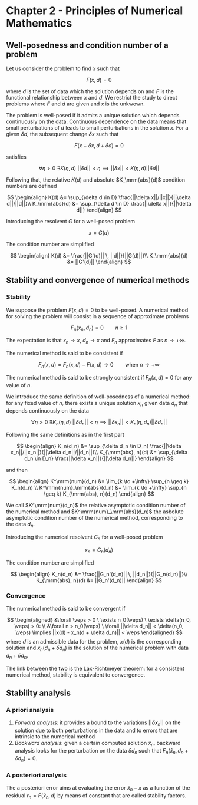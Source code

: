 # Chapter 2 - Principles of Numerical Mathematics

## Well-posedness and condition number of a problem

Let us consider the problem to find $x$ such that

$$
F(x, d) = 0
$$

where $d$ is the set of data which the solution depends on and $F$ is the functional relationship between $x$ and $d$. We restrict the study to direct problems where $F$ and $d$ are given and $x$ is the unkwown. 

The problem is well-posed if it admits a unique solution which depends continuously on the data. Continuous dependence on the data means that small perturbations of $d$ leads to small perturbations in the solution $x$. For a given $\delta d$, the subsequent change $\delta x$ such that

$$
F(x + \delta x, d + \delta d) = 0
$$

satisfies

$$
\forall \eta > 0 \ \exists K(\eta, d) \ ||\delta d|| < \eta \implies ||\delta x|| < K(\eta, d) ||\delta d||  
$$

Following that, the relative $K(d)$ and absolute $K_\mrm{abs}(d)$ condition numbers are defined

$$
\begin{align}
K(d) &= \sup_{\delta d \in D} \frac{||\delta x||/||x||}{||\delta d||/||d||}\\
K_\mrm{abs}(d) &= \sup_{\delta d \in D} \frac{||\delta x||}{||\delta d||}
\end{align}
$$

Introducing the resolvent $G$ for a well-posed problem

$$
x = G(d)
$$

The condition number are simplified

$$
\begin{align}
K(d) &= \frac{||G'(d)|| \, ||d||}{||G(d)||}\\
K_\mrm{abs}(d) &= ||G'(d)||
\end{align}
$$

## Stability and convergence of numerical methods

### Stability

We suppose the problem $F(x, d) = 0$ to be well-posed. A numerical method for solving the problem will consist in a sequence of approximate problems

$$
F_n(x_n, d_n) = 0 \qquad n \geq 1
$$

The expectation is that $x_n \to x$, $d_n \to x$ and $F_n$ approximates $F$ as $n \to +\infty$.

The numerical method is said to be consistent if

$$
F_n(x, d) = F_n(x, d) - F(x, d) \to 0 \qquad \text{when } n \to +\infty 
$$

The numerical method is said to be strongly consistent if $F_n(x, d) = 0$ for any value of $n$.

We introduce the same definition of well-posedness of a numerical method: for any fixed value of $n$, there exists a unique solution $x_n$ given data $d_n$ that depends continuously on the data

$$
\forall \eta > 0 \ \exists K_n(\eta, d) \ ||\delta d_n|| < \eta \implies ||\delta x_n|| < K_n(\eta, d_n) ||\delta d_n||  
$$

Following the same definitions as in the first part

$$
\begin{align}
K_n(d_n) &= \sup_{\delta d_n \in D_n} \frac{||\delta x_n||/||x_n||}{||\delta d_n||/||d_n||}\\
K_{\mrm{abs}, n}(d) &= \sup_{\delta d_n \in D_n} \frac{||\delta x_n||}{||\delta d_n||}
\end{align}
$$

and then

$$
\begin{align}
K^\mrm{num}(d_n) &= \lim_{k \to +\infty} \sup_{n \geq k} K_n(d_n) \\
K^\mrm{num}_\mrm{abs}(d_n) &= \lim_{k \to +\infty} \sup_{n \geq k} K_{\mrm{abs}, n}(d_n) 
\end{align}
$$

We call $K^\mrm{num}(d_n)$ the relative asymptotic condition number of the numerical method and $K^\mrm{num}_\mrm{abs}(d_n)$ the asbolute asymptotic condition number of the numerical method, corresponding to the data $d_n$.

Introducing the numerical resolvent $G_n$ for a well-posed problem

$$
x_n = G_n(d_n)
$$

The condition number are simplified

$$
\begin{align}
K_n(d_n) &= \frac{||G_n'(d_n)|| \, ||d_n||}{||G_n(d_n)||}\\
K_{\mrm{abs}, n}(d) &= ||G_n'(d_n)||
\end{align}
$$

### Convergence

The numerical method is said to be convergent if

$$
\begin{aligned}
&\forall \veps > 0 \ \exists n_0(\veps) \ \exists \delta(n_0, \veps) > 0: \\
&\forall n > n_0(\veps) \ \forall ||\delta d_n|| < \delta(n_0, \veps) \implies ||x(d) - x_n(d + \delta d_n)|| < \veps
\end{aligned}
$$
where $d$ is an admissible data for the problem, $x(d)$ is the corresponding solution and $x_n(d_n + \delta d_n)$ is the solution of the numerical problem with data $d_n + \delta d_n$.

The link between the two is the Lax-Richtmeyer theorem: for a consistent numerical method, stability is equivalent to convergence.

## Stability analysis

### A priori analysis

1. *Forward analysis*: it provides a bound to the variations $||\delta x_n||$ on the solution due to both perturbations in the data and to errors that are intrinsic to the numerical method
2. *Backward analysis*: given a certain computed solution $\hat{x}_n$, backward analysis looks for the perturbation on the data $\delta d_n$ such that $F_n(\hat{x}_n, d_n + \delta d_n) = 0$.

### A posteriori analysis

The a posteriori error aims at evaluating the error $\hat{x}_n - x$ as a function of the residual $r_n = F(\hat{x}_n, d)$ by means of constant that are called stability factors.

